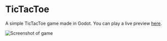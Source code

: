 # TicTacToe
A simple TicTacToe game made in Godot.
You can play a live preview [here](https://hxze.itch.io/tictactoe).

![Screenshot of game](https://i.imgur.com/zOh54md.png)
